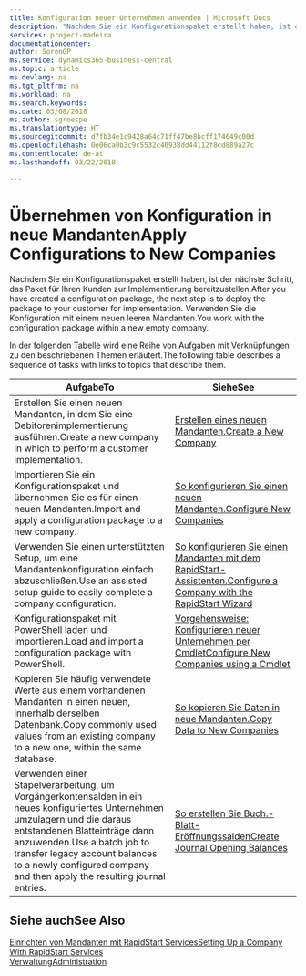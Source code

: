 ```yaml
---
title: Konfiguration neuer Unternehmen anwenden | Microsoft Docs
description: "Nachdem Sie ein Konfigurationspaket erstellt haben, ist der nächste Schritt, das Paket für Ihren Kunden zur Implementierung bereitzustellen. Verwenden Sie die Konfiguration mit einem neuen leeren Mandanten."
services: project-madeira
documentationcenter: 
author: SorenGP
ms.service: dynamics365-business-central
ms.topic: article
ms.devlang: na
ms.tgt_pltfrm: na
ms.workload: na
ms.search.keywords: 
ms.date: 03/08/2018
ms.author: sgroespe
ms.translationtype: HT
ms.sourcegitcommit: d7fb34e1c9428a64c71ff47be8bcff174649c00d
ms.openlocfilehash: 0e06ca0b3c9c5532c40938dd44112f8cd889a27c
ms.contentlocale: de-at
ms.lasthandoff: 03/22/2018

---
```

# <a name="apply-configurations-to-new-companies"></a><span data-ttu-id="ea758-104">Übernehmen von Konfiguration in neue Mandanten</span><span class="sxs-lookup"><span data-stu-id="ea758-104">Apply Configurations to New Companies</span></span>
<span data-ttu-id="ea758-105">Nachdem Sie ein Konfigurationspaket erstellt haben, ist der nächste Schritt, das Paket für Ihren Kunden zur Implementierung bereitzustellen.</span><span class="sxs-lookup"><span data-stu-id="ea758-105">After you have created a configuration package, the next step is to deploy the package to your customer for implementation.</span></span> <span data-ttu-id="ea758-106">Verwenden Sie die Konfiguration mit einem neuen leeren Mandanten.</span><span class="sxs-lookup"><span data-stu-id="ea758-106">You work with the configuration package within a new empty company.</span></span>  

 <span data-ttu-id="ea758-107">In der folgenden Tabelle wird eine Reihe von Aufgaben mit Verknüpfungen zu den beschriebenen Themen erläutert.</span><span class="sxs-lookup"><span data-stu-id="ea758-107">The following table describes a sequence of tasks with links to topics that describe them.</span></span>

|<span data-ttu-id="ea758-108">**Aufgabe**</span><span class="sxs-lookup"><span data-stu-id="ea758-108">**To**</span></span>|<span data-ttu-id="ea758-109">**Siehe**</span><span class="sxs-lookup"><span data-stu-id="ea758-109">**See**</span></span>|  
|------------|-------------|  
|<span data-ttu-id="ea758-110">Erstellen Sie einen neuen Mandanten, in dem Sie eine Debitorenimplementierung ausführen.</span><span class="sxs-lookup"><span data-stu-id="ea758-110">Create a new company in which to perform a customer implementation.</span></span>|[<span data-ttu-id="ea758-111">Erstellen eines neuen Mandanten.</span><span class="sxs-lookup"><span data-stu-id="ea758-111">Create a New Company</span></span>](admin-how-to-create-a-new-company.md)|  
|<span data-ttu-id="ea758-112">Importieren Sie ein Konfigurationspaket und übernehmen Sie es für einen neuen Mandanten.</span><span class="sxs-lookup"><span data-stu-id="ea758-112">Import and apply a configuration package to a new company.</span></span>|[<span data-ttu-id="ea758-113">So konfigurieren Sie einen neuen Mandanten.</span><span class="sxs-lookup"><span data-stu-id="ea758-113">Configure New Companies</span></span>](admin-how-to-configure-new-companies.md)|  
|<span data-ttu-id="ea758-114">Verwenden Sie einen unterstützten Setup, um eine Mandantenkonfiguration einfach abzuschließen.</span><span class="sxs-lookup"><span data-stu-id="ea758-114">Use an assisted setup guide to easily complete a company configuration.</span></span>|[<span data-ttu-id="ea758-115">So konfigurieren Sie einen Mandanten mit dem RapidStart-Assistenten.</span><span class="sxs-lookup"><span data-stu-id="ea758-115">Configure a Company with the RapidStart Wizard</span></span>](admin-how-to-configure-a-company-with-the-rapidstart-wizard.md)|
|<span data-ttu-id="ea758-116">Konfigurationspaket mit PowerShell laden und importieren.</span><span class="sxs-lookup"><span data-stu-id="ea758-116">Load and import a configuration package with PowerShell.</span></span>|[<span data-ttu-id="ea758-117">Vorgehensweise: Konfigurieren neuer Unternehmen per Cmdlet</span><span class="sxs-lookup"><span data-stu-id="ea758-117">Configure New Companies using a Cmdlet</span></span>](admin-how-to-configure-new-companies-using-a-cmdlet.md)|
|<span data-ttu-id="ea758-118">Kopieren Sie häufig verwendete Werte aus einem vorhandenen Mandanten in einen neuen, innerhalb derselben Datenbank.</span><span class="sxs-lookup"><span data-stu-id="ea758-118">Copy commonly used values from an existing company to a new one, within the same database.</span></span>|[<span data-ttu-id="ea758-119">So kopieren Sie Daten in neue Mandanten.</span><span class="sxs-lookup"><span data-stu-id="ea758-119">Copy Data to New Companies</span></span>](admin-how-to-copy-data-to-new-companies.md)|  
|<span data-ttu-id="ea758-120">Verwenden einer Stapelverarbeitung, um Vorgängerkontensalden in ein neues konfiguriertes Unternehmen umzulagern und die daraus entstandenen Blatteinträge dann anzuwenden.</span><span class="sxs-lookup"><span data-stu-id="ea758-120">Use a batch job to transfer legacy account balances to a newly configured company and then apply the resulting journal entries.</span></span>|[<span data-ttu-id="ea758-121">So erstellen Sie Buch.-Blatt-Eröffnungssalden</span><span class="sxs-lookup"><span data-stu-id="ea758-121">Create Journal Opening Balances</span></span>](admin-how-to-create-journal-opening-balances.md)|  

## <a name="see-also"></a><span data-ttu-id="ea758-122">Siehe auch</span><span class="sxs-lookup"><span data-stu-id="ea758-122">See Also</span></span>  
[<span data-ttu-id="ea758-123">Einrichten von Mandanten mit RapidStart Services</span><span class="sxs-lookup"><span data-stu-id="ea758-123">Setting Up a Company With RapidStart Services</span></span>](admin-set-up-a-company-with-rapidstart.md)  
[<span data-ttu-id="ea758-124">Verwaltung</span><span class="sxs-lookup"><span data-stu-id="ea758-124">Administration</span></span>](admin-setup-and-administration.md)

